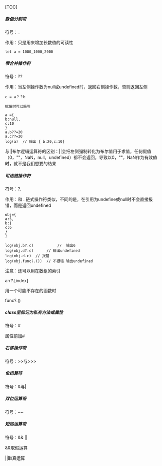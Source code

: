 [TOC]



##### 数值分割符 

符号：_

作用：只是用来增加长数值的可读性

~~~
let a = 1000_1000_2000
~~~



##### 零合并操作符 

符号：??

作用：当左侧操作数为null或undefined时，返回右侧操作数，否则返回左侧

~~~
c = a？？b  

赋值时可以简写

a ={
b:null,
c:10
}
a.b??=20
a.c??=20
log(a)  // 输出 { b:20,c:10}
~~~

与||布尔逻辑运算符的区别：||会把左侧强制转化为布尔值用于求值，任何假值（0，""，NaN，null，undefined）都不会返回，导致以0，""，NaN作为有效值时，就不是我们想要的结果



##### 可选链操作符

符号：?.

作用：和 . 链式操作符类似，不同的是，在引用为undefine或null时不会直接报错，而是返回undefined

~~~
obj={
a:5,
b:{
c:6
}
}

log(obj.b?.c)			//  输出6
log(obj.d?.c)      // 输出undefined
log(obj.d.c)  // 报错
log(obj.func?.())  // 不报错 输出undefined
~~~

注意：还可以用在数组的索引

arr?.[index]

用一个可能不存在的函数时

func?.()

##### class里标记为私有方法或属性

符号：#

属性前加#



##### 右移操作符

符号：>>与>>>



##### 位运算符

符号：&与|



##### 双位运算符

符号：~~



##### 短路运算符

符号：&&  ||

&&取假运算

||取真运算







